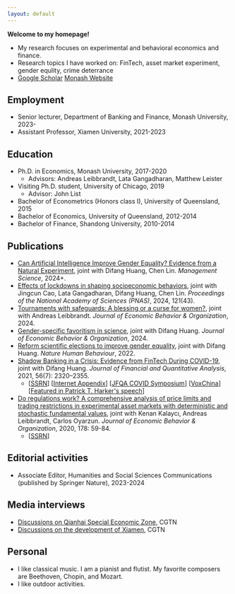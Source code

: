 ```yaml
---
layout: default
---
```


**Welcome to my homepage!** 
- My research focuses on experimental and behavioral economics and finance. 
- Research topics I have worked on: FinTech, asset market experiment, gender equlity, crime deterrance
- [Google Scholar](https://scholar.google.com/citations?user=3MKaiOcAAAAJ&hl) [Monash Website](https://research.monash.edu/en/persons/leo-bao)

## Employment
- Senior lecturer, Department of Banking and Finance, Monash University, 2023-
- Assistant Professor, Xiamen University, 2021-2023

## Education
- Ph.D. in Economics, Monash University, 2017-2020
  - Advisors: Andreas Leibbrandt, Lata Gangadharan, Matthew Leister  
- Visiting Ph.D. student, University of Chicago, 2019
  - Advisor: John List
- Bachelor of Econometrics (Honors class I), University of Queensland, 2015
- Bachelor of Economics, University of Queensland, 2012-2014
- Bachelor of Finance, Shandong University, 2010-2014


## Publications
- [Can Artificial Intelligence Improve Gender Equality? Evidence from a Natural Experiment](https://doi.org/10.1287/mnsc.2022.02787), joint with Difang Huang, Chen Lin. <i>Management Science</i>, 2024+.
- [Effects of lockdowns in shaping socioeconomic behaviors](https://www.pnas.org/doi/10.1073/pnas.2405934121), joint with Jingcun Cao, Lata Gangadharan, Difang Huang, Chen Lin. <i>Proceedings of the National Academy of Sciences (PNAS)</i>, 2024, 121(43).
- [Tournaments with safeguards: A blessing or a curse for women?](https://www.sciencedirect.com/science/article/pii/S016726812300255X?via%3Dihub), joint with Andreas Leibbrandt. <i>Journal of Economic Behavior & Organization</i>, 2024.
- [Gender-specific favoritism in science](https://www.sciencedirect.com/science/article/pii/S0167268123002445), joint with Difang Huang. <i>Journal of Economic Behavior & Organization</i>, 2024.
- [Reform scientific elections to improve gender equality](https://doi.org/10.1038/s41562-022-01322-w), joint with Difang Huang. <i>Nature Human Behaviour</i>, 2022.
- [Shadow Banking in a Crisis: Evidence from FinTech During COVID-19](https://doi.org/10.1017/S0022109021000430), joint with Difang Huang. <i>Journal of Financial and Quantitative Analysis</i>, 2021, 56(7): 2320–2355.
  - [[SSRN](https://papers.ssrn.com/sol3/papers.cfm?abstract_id=3734770)] [[Internet Appendix](https://drive.google.com/file/d/1xmnwf_dNR22ohyOeyFoZBCG_6OGv9Gvm/view?usp=sharing)] [[JFQA COVID Symposium](https://player.mediaamp.io/p/U8-EDC/x3q6FTruIMqL/embed/select/media/seU2G5zFXY7m?form=html)] [[VoxChina](http://voxchina.org/show-3-241.html)] [[Featured in Patrick T. Harker's speech](https://www.philadelphiafed.org/-/media/frbp/assets/institutional/speeches/harker/2022/08-03-22-fintech.pdf)]
- [Do regulations work? A comprehensive analysis of price limits and trading restrictions in experimental asset markets with deterministic and stochastic fundamental values](https://www.sciencedirect.com/science/article/pii/S016726812030233X), joint with Kenan Kalaycı, Andreas Leibbrandt, Carlos Oyarzun. <i>Journal of Economic Behavior & Organization</i>, 2020, 178: 59-84.
  - [[SSRN](https://papers.ssrn.com/sol3/papers.cfm?abstract_id=3916604)]

## Editorial activities
- Associate Editor, Humanities and Social Sciences Communications (published by Springer Nature), 2023-2024


## Media interviews
- [Discussions on Qianhai Special Economic Zone](https://news.cgtn.com/news/2021-09-20/Expert-Shenzhen-s-Qianghai-offers-opportunities-for-HK-13Iyp1gpoGs/index.html), CGTN
- [Discussions on the development of Xiamen](https://m.weibo.cn/status/4716940611813977?wm=3333_2001&from=10BC293010&sourcetype=weixin), CGTN

## Personal
- I like classical music. I am a pianist and flutist. My favorite composers are Beethoven, Chopin, and Mozart.
- I like outdoor activities.
